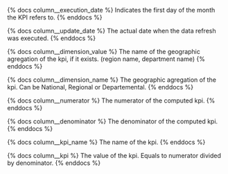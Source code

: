 {% docs column__execution_date %}
Indicates the first day of the month the KPI refers to.
{% enddocs %}

{% docs column__update_date %}
The actual date when the data refresh was executed.
{% enddocs %}

{% docs column__dimension_value %}
The name of the geographic agregation of the kpi, if it exists. (region name, department name)
{% enddocs %}

{% docs column__dimension_name %}
The geographic agregation of the kpi. Can be National, Regional or Departemental.
{% enddocs %}

{% docs column__numerator %}
The numerator of the computed kpi.
{% enddocs %}

{% docs column__denominator %}
The denominator of the computed kpi.
{% enddocs %}

{% docs column__kpi_name %}
The name of the kpi.
{% enddocs %}

{% docs column__kpi %}
The value of the kpi. Equals to numerator divided by denominator.
{% enddocs %}
